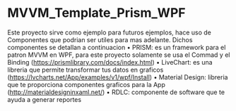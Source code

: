 # MVVM_Template_Prism_WPF
Este proyecto sirve como ejemplo para futuros ejemplos, hace uso de Componentes que podrian ser utiles para mas adelante. Dichos componentes se detallan a continuacion
	• PRISM: es un framework para el patron MVVM en WPF, para este proyecto solamente se usa el Commad y el Binding (https://prismlibrary.com/docs/index.html)
	• LiveChart: es una libreria que permite transformar tus datos en graficos (https://lvcharts.net/App/examples/v1/wpf/Install)
	• Material Design: libreria que te proporciona componentes graficos para la App (http://materialdesigninxaml.net/)
	• RDLC: componente de software que te ayuda a generar reportes 

